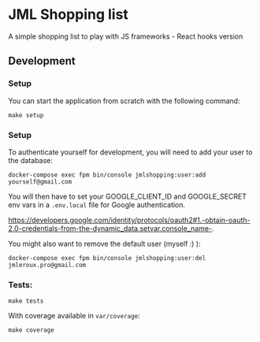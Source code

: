 # JML Shopping list
A simple shopping list to play with JS frameworks - React hooks version

## Development

### Setup

You can start the application from scratch with the following command:

```
make setup
```

### Setup

To authenticate yourself for development, you will need to add your user to the database:

```
docker-compose exec fpm bin/console jmlshopping:user:add yourself@gmail.com
```

You will then have to set your GOOGLE_CLIENT_ID and GOOGLE_SECRET env vars in a `.env.local` file
for Google authentication. 

https://developers.google.com/identity/protocols/oauth2#1.-obtain-oauth-2.0-credentials-from-the-dynamic_data.setvar.console_name-.

You might also want to remove the default user (myself :) ):

```
docker-compose exec fpm bin/console jmlshopping:user:del jmleroux.pro@gmail.com
```

### Tests:

```
make tests
```

With coverage available in `var/coverage`:

```
make coverage
```
